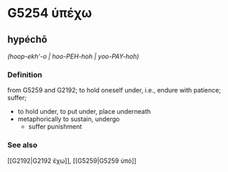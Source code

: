 # G5254 ὑπέχω

## hypéchō

_(hoop-ekh'-o | hoo-PEH-hoh | yoo-PAY-hoh)_

### Definition

from G5259 and G2192; to hold oneself under, i.e., endure with patience; suffer; 

- to hold under, to put under, place underneath
- metaphorically to sustain, undergo
  - suffer punishment

### See also

[[G2192|G2192 ἔχω]], [[G5259|G5259 ὑπό]]
